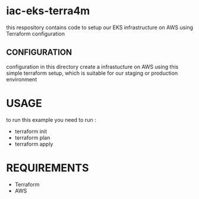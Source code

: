 # iac-eks-terra4m
this respository contains code to setup our EKS infrastructure on AWS using Terraform configuration 
## CONFIGURATION
configuration in this directory create a infrastucture on AWS using this simple terraform setup, which is suitable for our staging or production environment
# USAGE
to run this example you need to run :
- terraform init
- terraform plan
- terraform apply

# REQUIREMENTS
- Terraform
- AWS

